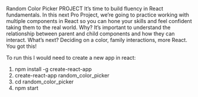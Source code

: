 Random Color Picker
PROJECT
It’s time to build fluency in React fundamentals. In this next Pro Project, 
we’re going to practice working with multiple components 
in React so you can hone your skills and feel confident taking them to the real world. 
Why? It’s important to understand the relationship between parent and child components 
and how they can interact. What’s next? Deciding on a color, family interactions, more React. 
You got this!

To run this I would need to create a new app in react: 
1. npm install -g create-react-app
2. create-react-app random_color_picker
3. cd random_color_picker
4. npm start


